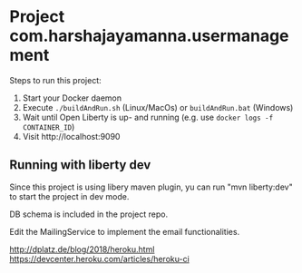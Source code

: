 # Project com.harshajayamanna.usermanagement

Steps to run this project:

1. Start your Docker daemon
2. Execute `./buildAndRun.sh` (Linux/MacOs) or `buildAndRun.bat` (Windows)
3. Wait until Open Liberty is up- and running (e.g. use `docker logs -f CONTAINER_ID`)
4. Visit http://localhost:9090

## Running with liberty dev

Since this project is using libery maven plugin, yu can run "mvn liberty:dev" to start the project in dev mode.


DB schema is included in the project repo.

Edit the MailingService to implement the email functionalities.


http://dplatz.de/blog/2018/heroku.html
https://devcenter.heroku.com/articles/heroku-ci